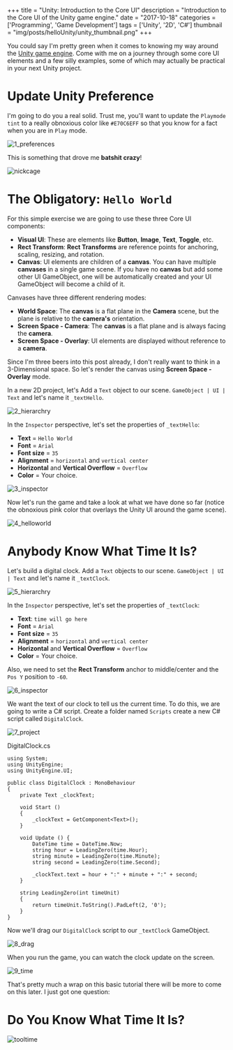 +++
title = "Unity: Introduction to the Core UI"
description = "Introduction to the Core UI of the Unity game engine."
date = "2017-10-18"
categories = ['Programming', 'Game Development']
tags = ['Unity', '2D', 'C#']
thumbnail = "img/posts/helloUnity/unity_thumbnail.png"
+++

You could say I'm pretty green when it comes to knowing my way around the [Unity game engine](https://unity3d.com/). Come with me on a journey through some core UI elements and a few silly examples, some of which may actually be practical in your next Unity project.

# Update Unity Preference

I'm going to do you a real solid. Trust me, you'll want to update the `Playmode tint` to a really obnoxious color like `#E70C6EFF` so that you know for a fact when you are in `Play` mode.  

![1_preferences](/img/posts/helloUnity/1_preferences.png  "Preferences")

This is something that drove me __batshit crazy__!

![nickcage](/img/posts/helloUnity/nickcage.gif "Nick Cage")

# The Obligatory: `Hello World`

For this simple exercise we are going to use these three Core UI components:

* __Visual UI__: These are elements like __Button__, __Image__, __Text__, __Toggle__, etc.
* __Rect Transform__: __Rect Transforms__ are reference points for anchoring, scaling, resizing, and rotation.
* __Canvas__: UI elements are children of a __canvas__. You can have multiple __canvases__ in a single game scene. If you have no __canvas__ but add some other UI GameObject, one will be automatically created and your UI GameObject will become a child of it.

Canvases have three different rendering modes:

* __World Space__: The __canvas__ is a flat plane in the __Camera__ scene, but the plane is relative to the __camera's__ orientation.
* __Screen Space - Camera__: The __canvas__ is a flat plane and is always facing the __camera__. 
* __Screen Space - Overlay__: UI elements are displayed without reference to a __camera__.  

Since I'm three beers into this post already, I don't really want to think in a 3-Dimensional space. So let's render the canvas using __Screen Space - Overlay__ mode.

In a new 2D project, let's Add a `Text` object to our scene. `GameObject | UI | Text` and let's name it `_textHello`.

![2_hierarchry](/img/posts/helloUnity/2_hierarchry.png  "Hierarchry")

In the `Inspector` perspective, let's set the properties of `_textHello`:

* __Text__ = `Hello World`
* __Font__ = `Arial`
* __Font size__ = `35`
* __Alignment__ = `horizontal` and `vertical center`
* __Horizontal__ and __Vertical Overflow__ = `Overflow`
* __Color__ = Your choice.

![3_inspector](/img/posts/helloUnity/3_inspector.png  "Inspector")

Now let's run the game and take a look at what we have done so far (notice the obnoxious pink color that overlays the Unity UI around the game scene).

![4_helloworld](/img/posts/helloUnity/4_helloworld.png  "Hello World")

# Anybody Know What Time It Is?

Let's build a digital clock. Add a `Text` objects to our scene. `GameObject | UI | Text` and let's name it `_textClock`.

![5_hierarchry](/img/posts/helloUnity/5_hierarchry.png  "Hierarchry")

In the `Inspector` perspective, let's set the properties of `_textClock`:

* __Text__: `time will go here`
* __Font__ = `Arial`
* __Font size__ = `35`
* __Alignment__ = `horizontal` and `vertical center`
* __Horizontal__ and __Vertical Overflow__ = `Overflow`
* __Color__ = Your choice.

Also, we need to set the __Rect Transform__ anchor to middle/center and the `Pos Y` position to `-60`.

![6_inspector](/img/posts/helloUnity/6_inspector.png  "Inspector")

We want the text of our clock to tell us the current time. To do this, we are going to write a C# script. Create a folder named `Scripts` create a new C# script called `DigitalClock`.

![7_project](/img/posts/helloUnity/7_project.png  "Project")

DigitalClock.cs
    
    using System;
    using UnityEngine;
    using UnityEngine.UI;

    public class DigitalClock : MonoBehaviour
    {
	    private Text _clockText;
	
	    void Start ()
    	{
		    _clockText = GetComponent<Text>();
	    }
	
	    void Update () {
		    DateTime time = DateTime.Now;
		    string hour = LeadingZero(time.Hour);
		    string minute = LeadingZero(time.Minute);
	    	string second = LeadingZero(time.Second);
    
	    	_clockText.text = hour + ":" + minute + ":" + second;
    	}

	    string LeadingZero(int timeUnit)
	    {
		    return timeUnit.ToString().PadLeft(2, '0');
	    }
    }

Now we'll drag our `DigitalClock` script to our `_textClock` GameObject. 

![8_drag](/img/posts/helloUnity/8_drag.gif "Dragging")

When you run the game, you can watch the clock update on the screen.

![9_time](/img/posts/helloUnity/9_time.gif "Gameplay")

That's pretty much a wrap on this basic tutorial there will be more to come on this later. I just got one question: 

# Do You Know What Time It Is?

![tooltime](/img/posts/helloUnity/tooltime.gif "Tool Time")